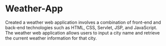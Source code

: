 # Weather-App
Created a weather web application involves a combination of front-end and back-end technologies such as HTML, CSS, Servlet, JSP, and JavaScript. The weather web application allows users to input a city name and retrieve the current weather information for that city.
